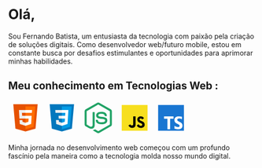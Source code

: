 # Olá, 
Sou Fernando Batista, um entusiasta da tecnologia com paixão pela criação de soluções digitais. Como desenvolvedor web/futuro mobile, estou em constante busca por desafios estimulantes e oportunidades para aprimorar minhas habilidades.

## Meu conhecimento em Tecnologias Web :

<svg xmlns="http://www.w3.org/2000/svg" x="0px" y="0px" width="70" height="70" viewBox="0 0 48 48">
<path fill="#E65100" d="M41,5H7l3,34l14,4l14-4L41,5L41,5z"></path><path fill="#FF6D00" d="M24 8L24 39.9 35.2 36.7 37.7 8z"></path><path fill="#FFF" d="M24,25v-4h8.6l-0.7,11.5L24,35.1v-4.2l4.1-1.4l0.3-4.5H24z M32.9,17l0.3-4H24v4H32.9z"></path><path fill="#EEE" d="M24,30.9v4.2l-7.9-2.6L15.7,27h4l0.2,2.5L24,30.9z M19.1,17H24v-4h-9.1l0.7,12H24v-4h-4.6L19.1,17z"></path>
</svg>
<svg xmlns="http://www.w3.org/2000/svg" x="0px" y="0px" width="70" height="70" viewBox="0 0 48 48">
<path fill="#0277BD" d="M41,5H7l3,34l14,4l14-4L41,5L41,5z"></path><path fill="#039BE5" d="M24 8L24 39.9 35.2 36.7 37.7 8z"></path><path fill="#FFF" d="M33.1 13L24 13 24 17 28.9 17 28.6 21 24 21 24 25 28.4 25 28.1 29.5 24 30.9 24 35.1 31.9 32.5 32.6 21 32.6 21z"></path><path fill="#EEE" d="M24,13v4h-8.9l-0.3-4H24z M19.4,21l0.2,4H24v-4H19.4z M19.8,27h-4l0.3,5.5l7.9,2.6v-4.2l-4.1-1.4L19.8,27z"></path>
</svg>
<svg xmlns="http://www.w3.org/2000/svg" x="0px" y="0px" width="70" height="70" viewBox="0 0 48 48">
<path fill="#21a366" d="M24.007,45.419c-0.574,0-1.143-0.15-1.646-0.44l-5.24-3.103c-0.783-0.438-0.401-0.593-0.143-0.682	c1.044-0.365,1.255-0.448,2.369-1.081c0.117-0.067,0.27-0.043,0.39,0.028l4.026,2.389c0.145,0.079,0.352,0.079,0.486,0l15.697-9.061	c0.145-0.083,0.24-0.251,0.24-0.424V14.932c0-0.181-0.094-0.342-0.243-0.432L24.253,5.446c-0.145-0.086-0.338-0.086-0.483,0	L8.082,14.499c-0.152,0.086-0.249,0.255-0.249,0.428v18.114c0,0.173,0.094,0.338,0.244,0.42l4.299,2.483	c2.334,1.167,3.76-0.208,3.76-1.591V16.476c0-0.255,0.2-0.452,0.456-0.452h1.988c0.248,0,0.452,0.196,0.452,0.452v17.886	c0,3.112-1.697,4.9-4.648,4.9c-0.908,0-1.623,0-3.619-0.982l-4.118-2.373C5.629,35.317,5,34.216,5,33.042V14.928	c0-1.179,0.629-2.279,1.646-2.861L22.36,3.002c0.994-0.562,2.314-0.562,3.301,0l15.694,9.069C42.367,12.656,43,13.753,43,14.932	v18.114c0,1.175-0.633,2.271-1.646,2.861L25.66,44.971c-0.503,0.291-1.073,0.44-1.654,0.44"></path><path fill="#21a366" d="M28.856,32.937c-6.868,0-8.308-3.153-8.308-5.797c0-0.251,0.203-0.452,0.455-0.452h2.028	c0.224,0,0.413,0.163,0.448,0.384c0.306,2.066,1.218,3.108,5.371,3.108c3.308,0,4.715-0.747,4.715-2.502	c0-1.01-0.401-1.76-5.54-2.263c-4.299-0.424-6.955-1.371-6.955-4.809c0-3.167,2.672-5.053,7.147-5.053	c5.026,0,7.517,1.745,7.831,5.493c0.012,0.13-0.035,0.255-0.122,0.35c-0.086,0.09-0.208,0.145-0.334,0.145h-2.039	c-0.212,0-0.397-0.149-0.44-0.354c-0.491-2.173-1.678-2.868-4.904-2.868c-3.611,0-4.031,1.257-4.031,2.2	c0,1.143,0.495,1.477,5.367,2.122c4.825,0.64,7.116,1.544,7.116,4.935c0,3.418-2.853,5.379-7.827,5.379"></path>
</svg>
<svg xmlns="http://www.w3.org/2000/svg" x="0px" y="0px" width="70" height="70" viewBox="0 0 48 48">
<path fill="#f7df1e" d="M6,42V6h36v36H6z"></path><path fill="#000001" d="M29.538,32.947c0.692,1.124,1.444,2.201,3.037,2.201c1.338,0,2.04-0.665,2.04-1.585 c0-1.101-0.726-1.492-2.198-2.133l-0.807-0.344c-2.329-0.988-3.878-2.226-3.878-4.841c0-2.41,1.845-4.244,4.728-4.244 c2.053,0,3.528,0.711,4.592,2.573l-2.514,1.607c-0.553-0.988-1.151-1.377-2.078-1.377c-0.946,0-1.545,0.597-1.545,1.377 c0,0.964,0.6,1.354,1.985,1.951l0.807,0.344C36.452,29.645,38,30.839,38,33.523C38,36.415,35.716,38,32.65,38 c-2.999,0-4.702-1.505-5.65-3.368L29.538,32.947z M17.952,33.029c0.506,0.906,1.275,1.603,2.381,1.603 c1.058,0,1.667-0.418,1.667-2.043V22h3.333v11.101c0,3.367-1.953,4.899-4.805,4.899c-2.577,0-4.437-1.746-5.195-3.368 L17.952,33.029z"></path>
</svg>
<svg xmlns="http://www.w3.org/2000/svg" x="0px" y="0px" width="70" height="70" viewBox="0 0 48 48">
<rect width="36" height="36" x="6" y="6" fill="#1976d2"></rect><polygon fill="#fff" points="27.49,22 14.227,22 14.227,25.264 18.984,25.264 18.984,40 22.753,40 22.753,25.264 27.49,25.264"></polygon><path fill="#fff" d="M39.194,26.084c0,0-1.787-1.192-3.807-1.192s-2.747,0.96-2.747,1.986 c0,2.648,7.381,2.383,7.381,7.712c0,8.209-11.254,4.568-11.254,4.568V35.22c0,0,2.152,1.622,4.733,1.622s2.483-1.688,2.483-1.92 c0-2.449-7.315-2.449-7.315-7.878c0-7.381,10.658-4.469,10.658-4.469L39.194,26.084z"></path>
</svg>


Minha jornada no desenvolvimento web começou com um profundo fascínio pela maneira como a tecnologia molda nosso mundo digital.

